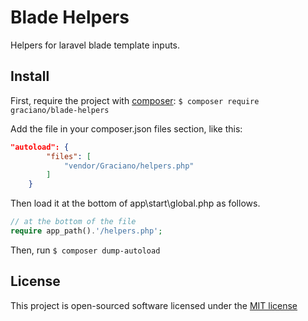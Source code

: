# Blade Helpers
Helpers for laravel blade template inputs.


## Install
  First, require the project with [composer](http://getcomposer.org): `$ composer require graciano/blade-helpers`

  Add the file in your composer.json files section, like this:
  ```json
  "autoload": {
          "files": [
              "vendor/Graciano/helpers.php"
          ]
      }
  ```
  Then load it at the bottom of app\start\global.php as follows.
  ```php
  // at the bottom of the file
  require app_path().'/helpers.php';
  ```
  Then, run `$ composer dump-autoload`

## License

  This project is open-sourced software licensed under the [MIT license](http://opensource.org/licenses/MIT)
